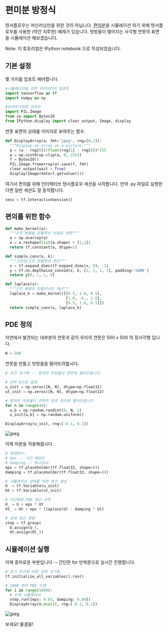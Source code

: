 # 편미분 방정식

텐서플로우는 머신러닝만을 위한 것이 아닙니다. [편미분](https://en.wikipedia.org/wiki/Partial\_differential\_equation)을 시뮬레이션 하기 위해 텐서플로우를 사용한 (약간 지루한) 예제가 있습니다. 빗방울이 떨어지는 사각형 연못의 표면을 시뮬레이션 해보겠습니다.

Note: 이 튜토리얼은 IPython notebook 으로 작성되었습니다.

## 기본 설정

몇 가지를 임포트 해야합니다.

```python
#시뮬레이션을 위한 라이브러리 임포트
import tensorflow as tf
import numpy as np

#보여주기위한 임포트
import PIL.Image
from io import BytesIO
from IPython.display import clear_output, Image, display
```

연못 표면의 상태를 이미지로 보여주는 함수.

```python
def DisplayArray(a, fmt='jpeg', rng=[0,1]):
  """Display an array as a picture."""
  a = (a - rng[0])/float(rng[1] - rng[0])*255
  a = np.uint8(np.clip(a, 0, 255))
  f = BytesIO()
  PIL.Image.fromarray(a).save(f, fmt)
  clear_output(wait = True)
  display(Image(data=f.getvalue()))
```

여기서 편의를 위해 인터랙티브 텐서플로우 세션을 시작합니다. 만약 .py 파일로 실행한다면 일반 세션도 잘 동작합니다.

```python
sess = tf.InteractiveSession()
```

## 편의를 위한 함수

```python
def make_kernel(a):
  """2차 배열을 콘볼루션 커널로 변환"""
  a = np.asarray(a)
  a = a.reshape(list(a.shape) + [1,1])
  return tf.constant(a, dtype=1)

def simple_conv(x, k):
  """간단한 2차 콘볼루션 연산"""
  x = tf.expand_dims(tf.expand_dims(x, 0), -1)
  y = tf.nn.depthwise_conv2d(x, k, [1, 1, 1, 1], padding='SAME')
  return y[0, :, :, 0]

def laplace(x):
  """2차 배열의 라플라시안 계산"""
  laplace_k = make_kernel([[0.5, 1.0, 0.5],
                           [1.0, -6., 1.0],
                           [0.5, 1.0, 0.5]])
  return simple_conv(x, laplace_k)
```

## PDE 정의

자연에서 발견되는 대부분의 연못과 같이 우리의 연못은 500 x 500 의 정사각형 입니다.

```python
N = 500
```

연못을 만들고 빗방울을 떨어뜨려봅시다.

```python
# 조건 초기화 -- 몇개의 빗방울이 연못에 떨어뜨립니다

# 전부 0으로 설정
u_init = np.zeros([N, N], dtype=np.float32)
ut_init = np.zeros([N, N], dtype=np.float32)

# 몇개의 빗방울이 연못의 임의 위치에 떨어뜨립니다
for n in range(40):
  a,b = np.random.randint(0, N, 2)
  u_init[a,b] = np.random.uniform()

DisplayArray(u_init, rng=[-0.1, 0.1])
```

![jpeg](../../g3doc/images/pde\_output\_1.jpg)

이제 미분을 적용해봅시다.

```python
# 매개변수:
# eps -- 시간 해상도
# damping -- 파고감쇠
eps = tf.placeholder(tf.float32, shape=())
damping = tf.placeholder(tf.float32, shape=())

# 시뮬레이션 상태를 위한 변수 생성
U  = tf.Variable(u_init)
Ut = tf.Variable(ut_init)

# 이산화된 PDE 갱신 규칙
U_ = U + eps * Ut
Ut_ = Ut + eps * (laplace(U) - damping * Ut)

# 상태 갱신 명령
step = tf.group(
  U.assign(U_),
  Ut.assign(Ut_))
```

## 시뮬레이션 실행

이제 흥미로운 부분입니다 -- 간단한 for 반복문으로 실시간 진행합니다.

```python
# 초기 조건에 대한 상태 초기화
tf.initialize_all_variables().run()

# 1000 번의 PDE 수행
for i in range(1000):
  # 단계 시뮬레이션
  step.run({eps: 0.03, damping: 0.04})
  DisplayArray(U.eval(), rng=[-0.1, 0.1])
```

![jpeg](../../g3doc/images/pde\_output\_2.jpg)

보세요! 물결을!
